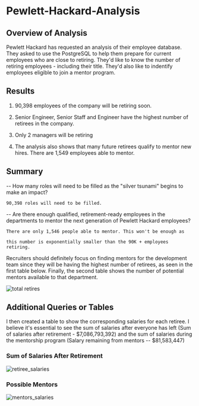 # Pewlett-Hackard-Analysis

## Overview of Analysis

Pewlett Hackard has requested an analysis of their employee database. They asked to use the PostgreSQL to help them prepare for current employees who are close to retiring. They'd like to know the number of retiring employees - including their title. They'd also like to indentify employees eligible to join a mentor program.

## Results

1. 90,398 employees of the company will be retiring soon.

2. Senior Engineer, Senior Staff and Engineer have the highest number of retirees in the company.

3. Only 2 managers will be retiring

4. The analysis also shows that many future retirees qualify to mentor new hires. There are 1,549 employees able to mentor.



## Summary

-- How many roles will need to be filled as the "silver tsunami" begins to make an impact?

    90,398 roles will need to be filled.

-- Are there enough qualified, retirement-ready employees in the departments to mentor the next generation of Pewlett Hackard employees?
   
    There are only 1,546 people able to mentor. This won't be enough as 
    
    this number is exponentially smaller than the 90K + employees retiring.
    

Recruiters should definitely focus on finding mentors for the development team since they will be having the highest number of retirees, as seen in the first table below. Finally, the second table shows the number of potential mentors available to that department.

![total retires](https://user-images.githubusercontent.com/90485451/151623283-33c741f7-1e15-4313-9319-87d70ace6ab0.png)  


## Additional Queries or Tables

I then created a table to show the corresponding salaries for each retiree. I believe it's essential to see the sum of salaries after everyone has left (Sum of salaries after retirement - $7,086,793,392) and the sum of salaries during the mentorship program (Salary remaining from mentors -- $81,583,447)

### Sum of Salaries After Retirement

![retiree_salaries](https://user-images.githubusercontent.com/90485451/151623246-827db8ef-ef9a-4ad5-9bb9-d82c129ece73.png)

### Possible Mentors

![mentors_salaries](https://user-images.githubusercontent.com/90485451/151623264-394c2583-6a01-4947-a726-abab27400d7e.png)

